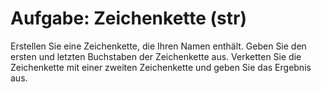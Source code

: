 # Aufgabe: Zeichenkette (str)

Erstellen Sie eine Zeichenkette, die Ihren Namen enthält. Geben Sie den ersten und letzten Buchstaben der Zeichenkette aus. Verketten Sie die Zeichenkette mit einer zweiten Zeichenkette und geben Sie das Ergebnis aus.
